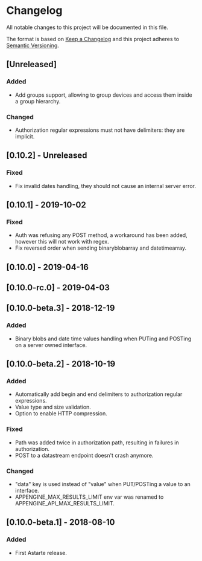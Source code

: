 # Changelog
All notable changes to this project will be documented in this file.

The format is based on [Keep a Changelog](http://keepachangelog.com/en/1.0.0/)
and this project adheres to [Semantic Versioning](http://semver.org/spec/v2.0.0.html).

## [Unreleased]
### Added
- Add groups support, allowing to group devices and access them inside a group hierarchy.

### Changed
- Authorization regular expressions must not have delimiters: they are implicit.

## [0.10.2] - Unreleased
### Fixed
- Fix invalid dates handling, they should not cause an internal server error.

## [0.10.1] - 2019-10-02
### Fixed
- Auth was refusing any POST method, a workaround has been added, however this will not work with regex.
- Fix reversed order when sending binaryblobarray and datetimearray.

## [0.10.0] - 2019-04-16

## [0.10.0-rc.0] - 2019-04-03

## [0.10.0-beta.3] - 2018-12-19
### Added
- Binary blobs and date time values handling when PUTing and POSTing on a server owned interface.

## [0.10.0-beta.2] - 2018-10-19
### Added
- Automatically add begin and end delimiters to authorization regular expressions.
- Value type and size validation.
- Option to enable HTTP compression.

### Fixed
- Path was added twice in authorization path, resulting in failures in authorization.
- POST to a datastream endpoint doesn't crash anymore.

### Changed
- "data" key is used instead of "value" when PUT/POSTing a value to an interface.
- APPENGINE_MAX_RESULTS_LIMIT env var was renamed to APPENGINE_API_MAX_RESULTS_LIMIT.

## [0.10.0-beta.1] - 2018-08-10
### Added
- First Astarte release.
